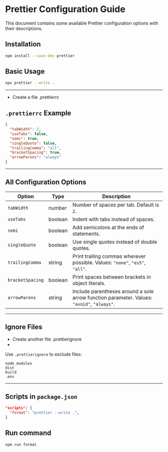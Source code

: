 # Prettier Configuration Guide

This document contains some available Prettier configuration options with their descriptions.

## Installation

```bash
npm install --save-dev prettier
```

## Basic Usage

```bash
npx prettier --write .
```

---
- Create a file .prettierrc 

## `.prettierrc` Example

```json
{
  "tabWidth": 2,
  "useTabs": false,
  "semi": true,
  "singleQuote": false,
  "trailingComma": "all",
  "bracketSpacing": true,
  "arrowParens": "always"
}
```

---

## All Configuration Options

| Option                       | Type      | Description |
|-----------------------------|-----------|-------------|
| `tabWidth`                  | number    | Number of spaces per tab. Default is `2`. |
| `useTabs`                   | boolean   | Indent with tabs instead of spaces. |
| `semi`                      | boolean   | Add semicolons at the ends of statements. |
| `singleQuote`               | boolean   | Use single quotes instead of double quotes. |
| `trailingComma`             | string    | Print trailing commas wherever possible. Values: `"none"`, `"es5"`, `"all"`. |
| `bracketSpacing`            | boolean   | Print spaces between brackets in object literals. |
| `arrowParens`               | string    | Include parentheses around a sole arrow function parameter. Values: `"avoid"`, `"always"`. |

---

## Ignore Files

- Create another file .prettierignore
- 
Use `.prettierignore` to exclude files:

```
node_modules
dist
build
.env
```

---

## Scripts in `package.json`

```json
"scripts": {
  "format": "prettier --write .",
}
```


## Run command

```bash
npm run format
```
